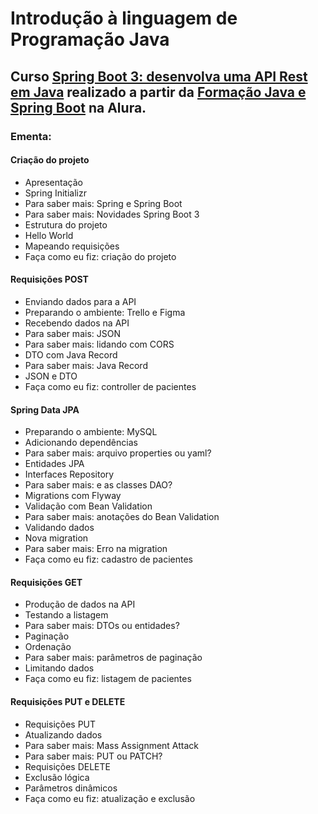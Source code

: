 # Introdução à linguagem de Programação Java
## Curso [Spring Boot 3: desenvolva uma API Rest em Java](https://cursos.alura.com.br/course/spring-boot-3-desenvolva-api-rest-java) realizado a partir da [Formação Java e Spring Boot](https://www.alura.com.br/formacao-spring-boot-3) na Alura.

### Ementa:   
#### Criação do projeto
  - Apresentação
  - Spring Initializr
  - Para saber mais: Spring e Spring Boot
  - Para saber mais: Novidades Spring Boot 3
  - Estrutura do projeto
  - Hello World
  - Mapeando requisições
  - Faça como eu fiz: criação do projeto

#### Requisições POST
  - Enviando dados para a API
  - Preparando o ambiente: Trello e Figma
  - Recebendo dados na API
  - Para saber mais: JSON
  - Para saber mais: lidando com CORS
  - DTO com Java Record
  - Para saber mais: Java Record
  - JSON e DTO
  - Faça como eu fiz: controller de pacientes

#### Spring Data JPA
  - Preparando o ambiente: MySQL
  - Adicionando dependências
  - Para saber mais: arquivo properties ou yaml?
  - Entidades JPA
  - Interfaces Repository
  - Para saber mais: e as classes DAO?
  - Migrations com Flyway
  - Validação com Bean Validation
  - Para saber mais: anotações do Bean Validation
  - Validando dados
  - Nova migration
  - Para saber mais: Erro na migration
  - Faça como eu fiz: cadastro de pacientes

#### Requisições GET
  - Produção de dados na API
  - Testando a listagem
  - Para saber mais: DTOs ou entidades?
  - Paginação
  - Ordenação
  - Para saber mais: parâmetros de paginação
  - Limitando dados
  - Faça como eu fiz: listagem de pacientes

#### Requisições PUT e DELETE
  - Requisições PUT
  - Atualizando dados
  - Para saber mais: Mass Assignment Attack
  - Para saber mais: PUT ou PATCH?
  - Requisições DELETE
  - Exclusão lógica
  - Parâmetros dinâmicos
  - Faça como eu fiz: atualização e exclusão
